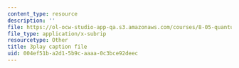 ```yaml
---
content_type: resource
description: ''
file: https://ol-ocw-studio-app-qa.s3.amazonaws.com/courses/8-05-quantum-physics-ii-fall-2013/004ef51ba2d15b9caaaa0c3bce92deec_v3dkStu-tMc.vtt
file_type: application/x-subrip
resourcetype: Other
title: 3play caption file
uid: 004ef51b-a2d1-5b9c-aaaa-0c3bce92deec
---
```

